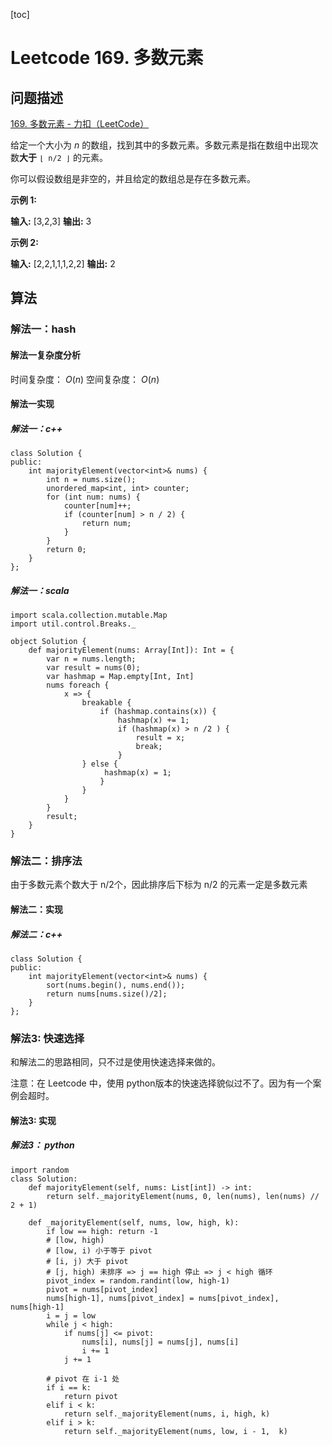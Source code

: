 [toc]

# Leetcode 169. 多数元素

## 问题描述

[169. 多数元素 - 力扣（LeetCode）](https://leetcode-cn.com/problems/majority-element/)

给定一个大小为 *n* 的数组，找到其中的多数元素。多数元素是指在数组中出现次数**大于** `⌊ n/2 ⌋` 的元素。

你可以假设数组是非空的，并且给定的数组总是存在多数元素。

**示例 1:**

**输入:** \[3,2,3\]
**输出:** 3

**示例 2:**

**输入:** \[2,2,1,1,1,2,2\]
**输出:** 2

## 算法

### 解法一：hash

#### 解法一复杂度分析

时间复杂度： $O(n)$
空间复杂度： $O(n)$

#### 解法一实现

##### 解法一：c++ 

```
class Solution {
public:
    int majorityElement(vector<int>& nums) {
        int n = nums.size();
        unordered_map<int, int> counter;
        for (int num: nums) {
            counter[num]++;
            if (counter[num] > n / 2) {
                return num;
            }
        }
        return 0;
    }
};
```

##### 解法一：scala

```
import scala.collection.mutable.Map
import util.control.Breaks._

object Solution {
    def majorityElement(nums: Array[Int]): Int = {
        var n = nums.length;
        var result = nums(0);
        var hashmap = Map.empty[Int, Int]
        nums foreach {
            x => {
                breakable {
                    if (hashmap.contains(x)) {
                        hashmap(x) += 1;
                        if (hashmap(x) > n /2 ) {
                            result = x;
                            break;
                        }
                } else {
                     hashmap(x) = 1;
                    } 
                }
            }
        }
        result;
    }
}
```

### 解法二：排序法

由于多数元素个数大于 n/2个，因此排序后下标为 n/2 的元素一定是多数元素

#### 解法二：实现

##### 解法二：c++

```
class Solution {
public:
    int majorityElement(vector<int>& nums) {
        sort(nums.begin(), nums.end());
        return nums[nums.size()/2];
    }
};
```

### 解法3: 快速选择

和解法二的思路相同，只不过是使用快速选择来做的。

注意：在 Leetcode 中，使用 python版本的快速选择貌似过不了。因为有一个案例会超时。

#### 解法3: 实现

##### 解法3： python

```
import random
class Solution:
    def majorityElement(self, nums: List[int]) -> int:
        return self._majorityElement(nums, 0, len(nums), len(nums) // 2 + 1)
        
    def _majorityElement(self, nums, low, high, k):
        if low == high: return -1
        # [low, high)
        # [low, i) 小于等于 pivot
        # [i, j) 大于 pivot
        # [j, high) 未排序 => j == high 停止 => j < high 循环
        pivot_index = random.randint(low, high-1)
        pivot = nums[pivot_index]
        nums[high-1], nums[pivot_index] = nums[pivot_index], nums[high-1]
        i = j = low
        while j < high:
            if nums[j] <= pivot:
                nums[i], nums[j] = nums[j], nums[i]
                i += 1
            j += 1

        # pivot 在 i-1 处
        if i == k:
            return pivot
        elif i < k:
            return self._majorityElement(nums, i, high, k)
        elif i > k:
            return self._majorityElement(nums, low, i - 1,  k)
```

